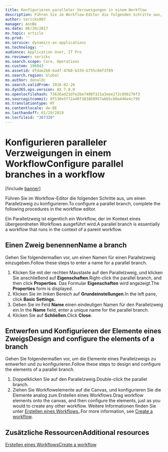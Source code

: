 ```yaml
---
title: Konfigurieren paralleler Verzweigungen in einem Workflow
description: Führen Sie im Workflow-Editor die folgenden Schritte aus, um einen Parallelzweig zu konfigurieren.
author: sericks007
manager: AnnBe
ms.date: 06/20/2017
ms.topic: article
ms.prod: ''
ms.service: dynamics-ax-applications
ms.technology: ''
audience: Application User, IT Pro
ms.reviewer: sericks
ms.search.scope: Core, Operations
ms.custom: 196043
ms.assetid: dfdae2b8-6a4f-4760-b339-b755c66f3f89
ms.search.region: Global
ms.author: donaldc
ms.search.validFrom: 2016-02-28
ms.dyn365.ops.version: AX 7.0.0
ms.openlocfilehash: 73626ad21dfe2be7400f321a3eee272c896276f3
ms.sourcegitcommit: 0f530e5f72a40f383868957a6b5cb0e446e4c795
ms.translationtype: HT
ms.contentlocale: de-DE
ms.lasthandoff: 01/29/2019
ms.locfileid: "367339"
---
```

# <a name="configure-parallel-branches-in-a-workflow"></a><span data-ttu-id="7a09b-103">Konfigurieren paralleler Verzweigungen in einem Workflow</span><span class="sxs-lookup"><span data-stu-id="7a09b-103">Configure parallel branches in a workflow</span></span>

[!include [banner](../includes/banner.md)]

<span data-ttu-id="7a09b-104">Führen Sie im Workflow-Editor die folgenden Schritte aus, um einen Parallelzweig zu konfigurieren.</span><span class="sxs-lookup"><span data-stu-id="7a09b-104">To configure a parallel branch, complete the following procedures in the workflow editor.</span></span>

<span data-ttu-id="7a09b-105">Ein Parallelzweig ist eigentlich ein Workflow, der im Kontext eines übergeordneten Workflows ausgeführt wird.</span><span class="sxs-lookup"><span data-stu-id="7a09b-105">A parallel branch is essentially a workflow that runs in the context of a parent workflow.</span></span>

## <a name="name-a-branch"></a><span data-ttu-id="7a09b-106">Einen Zweig benennen</span><span class="sxs-lookup"><span data-stu-id="7a09b-106">Name a branch</span></span>

<span data-ttu-id="7a09b-107">Gehen Sie folgendermaßen vor, um einen Namen für einen Parallelzweig einzugeben.</span><span class="sxs-lookup"><span data-stu-id="7a09b-107">Follow these steps to enter a name for a parallel branch.</span></span>

1. <span data-ttu-id="7a09b-108">Klicken Sie mit der rechten Maustaste auf den Parallelzweig, und klicken Sie anschließend auf **Eigenschaften**.</span><span class="sxs-lookup"><span data-stu-id="7a09b-108">Right-click the parallel branch, and then click **Properties**.</span></span> <span data-ttu-id="7a09b-109">Das Formular **Eigenschaften** wird angezeigt.</span><span class="sxs-lookup"><span data-stu-id="7a09b-109">The **Properties** form is displayed.</span></span>
2. <span data-ttu-id="7a09b-110">Klicken Sie im linken Bereich auf **Grundeinstellungen**.</span><span class="sxs-lookup"><span data-stu-id="7a09b-110">In the left pane, click **Basic Settings**.</span></span>
3. <span data-ttu-id="7a09b-111">Geben Sie im Feld **Name** einen eindeutigen Namen für den Parallelzweig ein.</span><span class="sxs-lookup"><span data-stu-id="7a09b-111">In the **Name** field, enter a unique name for the parallel branch.</span></span>
4. <span data-ttu-id="7a09b-112">Klicken Sie auf **Schließen**.</span><span class="sxs-lookup"><span data-stu-id="7a09b-112">Click **Close**.</span></span>

## <a name="design-and-configure-the-elements-of-a-branch"></a><span data-ttu-id="7a09b-113">Entwerfen und Konfigurieren der Elemente eines Zweigs</span><span class="sxs-lookup"><span data-stu-id="7a09b-113">Design and configure the elements of a branch</span></span>

<span data-ttu-id="7a09b-114">Gehen Sie folgendermaßen vor, um die Elemente eines Parallelzweigs zu entwerfen und zu konfigurieren.</span><span class="sxs-lookup"><span data-stu-id="7a09b-114">Follow these steps to design and configure the elements of a parallel branch.</span></span>

1. <span data-ttu-id="7a09b-115">Doppelklicken Sie auf den Parallelzweig.</span><span class="sxs-lookup"><span data-stu-id="7a09b-115">Double-click the parallel branch.</span></span>
2. <span data-ttu-id="7a09b-116">Ziehen Sie Workflowelemente auf die Canvas, und konfigurieren Sie die Elemente analog zum Erstellen eines Workflows.</span><span class="sxs-lookup"><span data-stu-id="7a09b-116">Drag workflow elements onto the canvas, and then configure the elements, just as you would to create any other workflow.</span></span> <span data-ttu-id="7a09b-117">Weitere Informationen finden Sie unter [Erstellen eines Workflows.](create-workflow.md).</span><span class="sxs-lookup"><span data-stu-id="7a09b-117">For more information, see [Create a workflow](create-workflow.md).</span></span>

## <a name="additional-resources"></a><span data-ttu-id="7a09b-118">Zusätzliche Ressourcen</span><span class="sxs-lookup"><span data-stu-id="7a09b-118">Additional resources</span></span>

[<span data-ttu-id="7a09b-119">Erstellen eines Workflows</span><span class="sxs-lookup"><span data-stu-id="7a09b-119">Create a workflow</span></span>](create-workflow.md)
